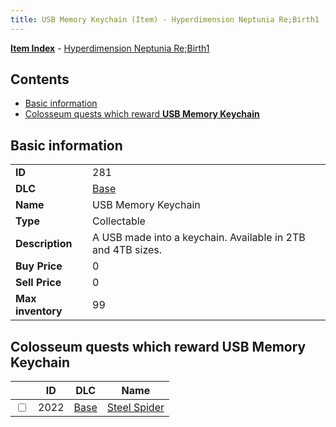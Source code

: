 ```yaml
---
title: USB Memory Keychain (Item) - Hyperdimension Neptunia Re;Birth1
---
```


[**Item Index**](/neptunia/rb1/item/index.html) - [Hyperdimension Neptunia Re;Birth1](/neptunia/rb1)

## Contents

- [Basic information](#basic-information)
- [Colosseum quests which reward **USB Memory Keychain**](#colosseum-quests-which-reward-usb-memory-keychain)
## Basic information

|   |   |
| -- | -- |
| **ID** | 281 |
| **DLC** | [Base](/neptunia/rb1/dlc/1-base.html) |
| **Name** | USB Memory Keychain |
| **Type** | Collectable |
| **Description** | A USB made into a keychain. Available in 2TB and 4TB sizes. |
| **Buy Price** | 0 |
| **Sell Price** | 0 |
| **Max inventory** | 99 |


## Colosseum quests which reward **USB Memory Keychain**

|    | ID | DLC | Name |
| -- | -- | --- | ---- |
| <input type="checkbox" id="rb1-colosseum-1-2022" class="trackbox" /> | 2022 | [Base](/neptunia/rb1/dlc/1-base.html) | [Steel Spider](/neptunia/rb1/colosseum/1-2022-steel-spider.html) |
